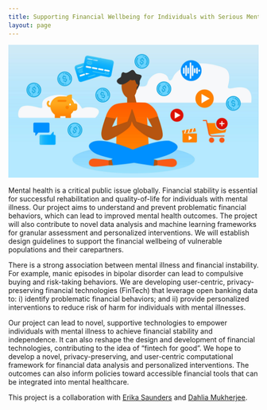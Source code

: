```yaml
--- 
title: Supporting Financial Wellbeing for Individuals with Serious Mental Illness 
layout: page
---
```


<div class="row">
    <div class="col-md-12">
	<div class="col-xs-offset-1 col-md-10">
	    <img src="/files/images/projects/finhealth.jpg"/>
	</div>
    </div>
</div>

Mental health is a critical public issue globally. Financial stability is essential for successful rehabilitation and quality-of-life for individuals with mental illness. Our project aims to understand and prevent problematic financial behaviors, which can lead to improved mental health outcomes. The project will also contribute to novel data analysis and machine learning frameworks for granular assessment and personalized interventions. We will establish design guidelines to support the financial wellbeing of vulnerable populations and their carepartners.

There is a strong association between mental illness and financial instability. For example, manic episodes in bipolar disorder can lead to compulsive buying and risk-taking behaviors.  We are developing user-centric, privacy-preserving financial technologies (FinTech) that leverage open banking data to: i) identify problematic financial behaviors; and ii) provide personalized interventions to reduce risk of harm for individuals with mental illnesses.

Our project can lead to novel, supportive technologies to empower individuals with mental illness to achieve financial stability and independence. It can also reshape the design and development of financial technologies, contributing to the idea of “fintech for good”. We hope to develop a novel, privacy-preserving, and user-centric computational framework for financial data analysis and personalized interventions. The outcomes can also inform policies toward accessible financial tools that can be integrated into mental healthcare.

This project is a collaboration with
[Erika Saunders](https://profiles.psu.edu/profiles/display/112378)
and [Dahlia Mukherjee](https://profiles.psu.edu/profiles/display/158660182).
